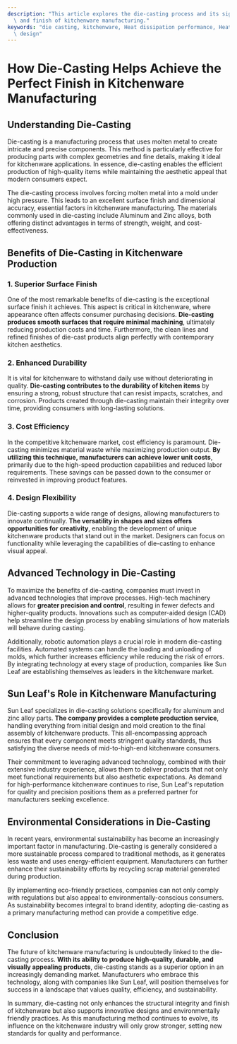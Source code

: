 ```yaml
---
description: "This article explores the die-casting process and its significant impact on the quality\
  \ and finish of kitchenware manufacturing."
keywords: "die casting, kitchenware, Heat dissipation performance, Heat dissipation optimization\
  \ design"
---
```

# How Die-Casting Helps Achieve the Perfect Finish in Kitchenware Manufacturing

## Understanding Die-Casting

Die-casting is a manufacturing process that uses molten metal to create intricate and precise components. This method is particularly effective for producing parts with complex geometries and fine details, making it ideal for kitchenware applications. In essence, die-casting enables the efficient production of high-quality items while maintaining the aesthetic appeal that modern consumers expect.

The die-casting process involves forcing molten metal into a mold under high pressure. This leads to an excellent surface finish and dimensional accuracy, essential factors in kitchenware manufacturing. The materials commonly used in die-casting include Aluminum and Zinc alloys, both offering distinct advantages in terms of strength, weight, and cost-effectiveness.

## Benefits of Die-Casting in Kitchenware Production

### 1. Superior Surface Finish

One of the most remarkable benefits of die-casting is the exceptional surface finish it achieves. This aspect is critical in kitchenware, where appearance often affects consumer purchasing decisions. **Die-casting produces smooth surfaces that require minimal machining**, ultimately reducing production costs and time. Furthermore, the clean lines and refined finishes of die-cast products align perfectly with contemporary kitchen aesthetics.

### 2. Enhanced Durability

It is vital for kitchenware to withstand daily use without deteriorating in quality. **Die-casting contributes to the durability of kitchen items** by ensuring a strong, robust structure that can resist impacts, scratches, and corrosion. Products created through die-casting maintain their integrity over time, providing consumers with long-lasting solutions.

### 3. Cost Efficiency

In the competitive kitchenware market, cost efficiency is paramount. Die-casting minimizes material waste while maximizing production output. **By utilizing this technique, manufacturers can achieve lower unit costs**, primarily due to the high-speed production capabilities and reduced labor requirements. These savings can be passed down to the consumer or reinvested in improving product features.

### 4. Design Flexibility

Die-casting supports a wide range of designs, allowing manufacturers to innovate continually. **The versatility in shapes and sizes offers opportunities for creativity**, enabling the development of unique kitchenware products that stand out in the market. Designers can focus on functionality while leveraging the capabilities of die-casting to enhance visual appeal.

## Advanced Technology in Die-Casting

To maximize the benefits of die-casting, companies must invest in advanced technologies that improve processes. High-tech machinery allows for **greater precision and control**, resulting in fewer defects and higher-quality products. Innovations such as computer-aided design (CAD) help streamline the design process by enabling simulations of how materials will behave during casting.

Additionally, robotic automation plays a crucial role in modern die-casting facilities. Automated systems can handle the loading and unloading of molds, which further increases efficiency while reducing the risk of errors. By integrating technology at every stage of production, companies like Sun Leaf are establishing themselves as leaders in the kitchenware market.

## Sun Leaf's Role in Kitchenware Manufacturing

Sun Leaf specializes in die-casting solutions specifically for aluminum and zinc alloy parts. **The company provides a complete production service**, handling everything from initial design and mold creation to the final assembly of kitchenware products. This all-encompassing approach ensures that every component meets stringent quality standards, thus satisfying the diverse needs of mid-to-high-end kitchenware consumers.

Their commitment to leveraging advanced technology, combined with their extensive industry experience, allows them to deliver products that not only meet functional requirements but also aesthetic expectations. As demand for high-performance kitchenware continues to rise, Sun Leaf's reputation for quality and precision positions them as a preferred partner for manufacturers seeking excellence.

## Environmental Considerations in Die-Casting

In recent years, environmental sustainability has become an increasingly important factor in manufacturing. Die-casting is generally considered a more sustainable process compared to traditional methods, as it generates less waste and uses energy-efficient equipment. Manufacturers can further enhance their sustainability efforts by recycling scrap material generated during production.

By implementing eco-friendly practices, companies can not only comply with regulations but also appeal to environmentally-conscious consumers. As sustainability becomes integral to brand identity, adopting die-casting as a primary manufacturing method can provide a competitive edge.

## Conclusion

The future of kitchenware manufacturing is undoubtedly linked to the die-casting process. **With its ability to produce high-quality, durable, and visually appealing products**, die-casting stands as a superior option in an increasingly demanding market. Manufacturers who embrace this technology, along with companies like Sun Leaf, will position themselves for success in a landscape that values quality, efficiency, and sustainability.

In summary, die-casting not only enhances the structural integrity and finish of kitchenware but also supports innovative designs and environmentally friendly practices. As this manufacturing method continues to evolve, its influence on the kitchenware industry will only grow stronger, setting new standards for quality and performance.
